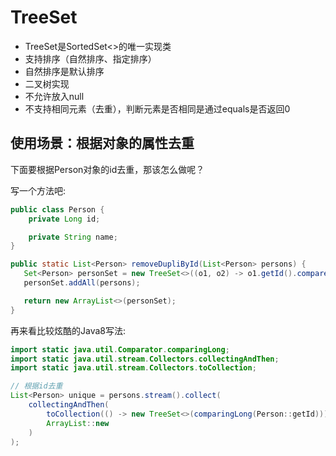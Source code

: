 # TreeSet

* TreeSet是SortedSet<<inter>>的唯一实现类
* 支持排序（自然排序、指定排序）
* 自然排序是默认排序
* 二叉树实现
* 不允许放入null
* 不支持相同元素（去重），判断元素是否相同是通过equals是否返回0


## 使用场景：根据对象的属性去重

下面要根据Person对象的id去重，那该怎么做呢？

写一个方法吧:

```java
public class Person {
    private Long id;

    private String name;
}
```


```java
public static List<Person> removeDupliById(List<Person> persons) {
   Set<Person> personSet = new TreeSet<>((o1, o2) -> o1.getId().compareTo(o2.getId()));
   personSet.addAll(persons);

   return new ArrayList<>(personSet);
}
```
再来看比较炫酷的Java8写法:

```java
import static java.util.Comparator.comparingLong;
import static java.util.stream.Collectors.collectingAndThen;
import static java.util.stream.Collectors.toCollection;

// 根据id去重
List<Person> unique = persons.stream().collect( 
    collectingAndThen(
        toCollection(() -> new TreeSet<>(comparingLong(Person::getId))), 
        ArrayList::new
    )
);
```























































